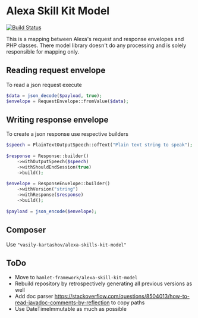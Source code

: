 Alexa Skill Kit Model
===

[![Build Status](https://travis-ci.org/vasily-kartashov/alexa-skills-kit-model.svg?branch=master)](https://travis-ci.org/vasily-kartashov/alexa-skills-kit-model)

This is a mapping between Alexa's request and response envelopes and PHP classes. 
There model library doesn't do any processing and is solely responsible for mapping only.

Reading request envelope
---

To read a json request execute

```php
$data = json_decode($payload, true);
$envelope = RequestEnvelope::fromValue($data);
```

Writing response envelope
---

To create a json response use respective builders

```php
$speech = PlainTextOutputSpeech::ofText("Plain text string to speak");
    
$response = Response::builder()
    ->withOutputSpeech($speech)
    ->withShouldEndSession(true)
    ->build();
    
$envelope = ResponseEnvelope::builder()
    ->withVersion("string")
    ->withResponse($response)
    ->build();
    
$payload = json_encode($envelope);
```

Composer
---

Use `"vasily-kartashov/alexa-skills-kit-model"`


ToDo
---

- Move to `hamlet-framework/alexa-skill-kit-model`
- Rebuild repository by retrospectively generating all previous versions as well
- Add doc parser https://stackoverflow.com/questions/8504013/how-to-read-javadoc-comments-by-reflection to copy paths
- Use DateTimeImmutable as much as possible

